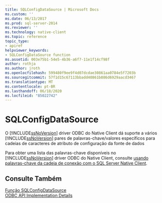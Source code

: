 ```yaml
---
title: SQLConfigDataSource | Microsoft Docs
ms.custom: ''
ms.date: 06/13/2017
ms.prod: sql-server-2014
ms.reviewer: ''
ms.technology: native-client
ms.topic: reference
topic_type:
- apiref
helpviewer_keywords:
- SQLConfigDataSource function
ms.assetid: 003e75b1-54e5-4b36-a6f7-11e1f14cf98f
author: rothja
ms.author: jroth
ms.openlocfilehash: 599480f9ee9f4d07dcdae30861aa0784e5f7203b
ms.sourcegitcommit: 57f1d15c67113bbadd40861b886d6929aacd3467
ms.translationtype: MT
ms.contentlocale: pt-BR
ms.lasthandoff: 06/18/2020
ms.locfileid: "85022742"
---
```

# <a name="sqlconfigdatasource"></a>SQLConfigDataSource
  O [!INCLUDE[ssNoVersion](../../includes/ssnoversion-md.md)] driver ODBC do Native Client dá suporte a vários [!INCLUDE[ssNoVersion](../../includes/ssnoversion-md.md)] pares de palavras-chave/valores específicos para cadeias de caracteres de atributo de configuração da fonte de dados  
  
 Para obter uma lista das palavras-chave disponíveis no [!INCLUDE[ssNoVersion](../../includes/ssnoversion-md.md)] driver ODBC do Native Client, consulte [usando palavras-chave da cadeia de conexão com o SQL Server Native Client](../native-client/applications/using-connection-string-keywords-with-sql-server-native-client.md).  
  
## <a name="see-also"></a>Consulte Também  
 [Função SQLConfigDataSource](https://go.microsoft.com/fwlink/?LinkId=59337)   
 [ODBC API Implementation Details](odbc-api-implementation-details.md)  
  
  

